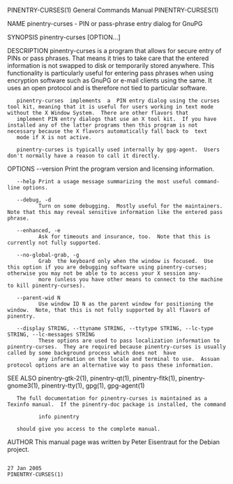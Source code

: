 PINENTRY-CURSES(1)                                                                      General Commands Manual                                                                     PINENTRY-CURSES(1)

NAME
       pinentry-curses - PIN or pass-phrase entry dialog for GnuPG

SYNOPSIS
       pinentry-curses [OPTION...]

DESCRIPTION
       pinentry-curses  is a program that allows for secure entry of PINs or pass phrases.  That means it tries to take care that the entered information is not swapped to disk or temporarily stored
       anywhere.  This functionality is particularly useful for entering pass phrases when using encryption software such as GnuPG or e-mail clients using the same.  It uses an open protocol and  is
       therefore not tied to particular software.

       pinentry-curses  implements  a  PIN entry dialog using the curses tool kit, meaning that it is useful for users working in text mode without the X Window System.  There are other flavors that
       implement PIN entry dialogs that use an X tool kit.  If you have installed any of the latter programs then this program is not necessary because the X flavors automatically fall back to  text
       mode if X is not active.

       pinentry-curses is typically used internally by gpg-agent.  Users don't normally have a reason to call it directly.

OPTIONS
       --version
              Print the program version and licensing information.

       --help Print a usage message summarizing the most useful command-line options.

       --debug, -d
              Turn on some debugging.  Mostly useful for the maintainers.  Note that this may reveal sensitive information like the entered pass phrase.

       --enhanced, -e
              Ask for timeouts and insurance, too.  Note that this is currently not fully supported.

       --no-global-grab, -g
              Grab  the keyboard only when the window is focused.  Use this option if you are debugging software using pinentry-curses; otherwise you may not be able to to access your X session any‐
              more (unless you have other means to connect to the machine to kill pinentry-curses).

       --parent-wid N
              Use window ID N as the parent window for positioning the window.  Note, that this is not fully supported by all flavors of pinentry.

       --display STRING, --ttyname STRING, --ttytype STRING, --lc-type STRING, --lc-messages STRING
              These options are used to pass localization information to pinentry-curses.  They are required because pinentry-curses is usually called by some background process which does not  have
              any information on the locale and terminal to use.  Assuan protocol options are an alternative way to pass these information.

SEE ALSO
       pinentry-gtk-2(1), pinentry-qt(1), pinentry-fltk(1), pinentry-gnome3(1), pinentry-tty(1), gpg(1), gpg-agent(1)

       The full documentation for pinentry-curses is maintained as a Texinfo manual.  If the pinentry-doc package is installed, the command

              info pinentry

       should give you access to the complete manual.

AUTHOR
       This manual page was written by Peter Eisentraut for the Debian project.

                                                                                              27 Jan 2005                                                                           PINENTRY-CURSES(1)

